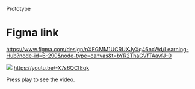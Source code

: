 Prototype

# Figma link

https://www.figma.com/design/nXEGMM1UCRUXJyXq46ncWd/Learning-Hub?node-id=6-290&node-type=canvas&t=bYR2ThaGVfTAavfJ-0

[![](https://youtu.be/-X7s6QCfEqk)](https://youtu.be/-X7s6QCfEqk)
https://youtu.be/-X7s6QCfEqk

Press play to see the video.
